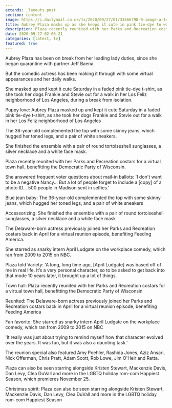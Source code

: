 ```yaml
---
extends: _layouts.post
section: content
image: https://i.dailymail.co.uk/1s/2020/09/27/01/33666798-0-image-a-145_1601166271236.jpg 
title: Aubrey Plaza masks up as she keeps it cute in pink tie-dye to walk her dogs in LA during quarantine 
description: Plaza recently reunited with her Parks and Recreation costars for a virtual town hall, benefitting the Democratic Party of Wisconsin, where they answered voters questions. 
date: 2020-09-27-02-06-21 
categories: [latest, tv] 
featured: true 
--- 
```

Aubrey Plaza has been on break from her leading lady duties, since she began quarantine with partner Jeff Baena. 

But the comedic actress has been making it through with some virtual appearances and her daily walks.

She masked up and kept it cute Saturday in a faded pink tie-dye t-shirt, as she took her dogs Frankie and Stevie out for a walk in her Los Feliz neighborhood of Los Angeles, during a break from isolation.

Puppy love: Aubrey Plaza masked up and kept it cute Saturday in a faded pink tie-dye t-shirt, as she took her dogs Frankie and Stevie out for a walk in her Los Feliz neighborhood of Los Angeles

The 36-year-old complemented the top with some skinny jeans, which hugged her toned legs, and a pair of white sneakers.

She finished the ensemble with a pair of round tortoiseshell sunglasses, a silver necklace and a white face mask.  

Plaza recently reunited with her Parks and Recreation costars for a virtual town hall, benefitting the Democratic Party of Wisconsin.

She answered frequent voter questions about mail-in ballots: 'I don't want to be a negative Nancy... But a lot of people forget to include a [copy] of a photo ID... 500 people in Madison sent in selfies.'

Blue jean baby: The 36-year-old complemented the top with some skinny jeans, which hugged her toned legs, and a pair of white sneakers

Accessorizing: She finished the ensemble with a pair of round tortoiseshell sunglasses, a silver necklace and a white face mask

The Delaware-born actress previously joined her Parks and Recreation costars back in April for a virtual reunion episode, benefiting Feeding America.

She starred as snarky intern April Ludgate on the workplace comedy, which ran from 2009 to 2015 on NBC. 

Plaza told Variety: 'A long, long time ago, [April Ludgate] was based off of me in real life. It’s a very personal character, so to be asked to get back into that mode 10 years later, it brought up a lot of things.

Town hall: Plaza recently reunited with her Parks and Recreation costars for a virtual town hall, benefitting the Democratic Party of Wisconsin

Reunited: The Delaware-born actress previously joined her Parks and Recreation costars back in April for a virtual reunion episode, benefiting Feeding America

Fan favorite: She starred as snarky intern April Ludgate on the workplace comedy, which ran from 2009 to 2015 on NBC

'It really was just about trying to remind myself how that character evolved over the years. It was fun, but it was also a daunting task.'

The reunion special also featured Amy Poehler, Rashida Jones, Aziz Ansari, Nick Offerman, Chris Pratt, Adam Scott, Rob Lowe, Jim O'Heir and Retta. 

Plaza can also be seen starring alongside Kristen Stewart, Mackenzie Davis, Dan Levy, Clea DuVall and more in the LGBTQ holiday rom-com Happiest Season, which premieres November 25.

Christmas spirit: Plaza can also be seen starring alongside Kristen Stewart, Mackenzie Davis, Dan Levy, Clea DuVall and more in the LGBTQ holiday rom-com Happiest Season

